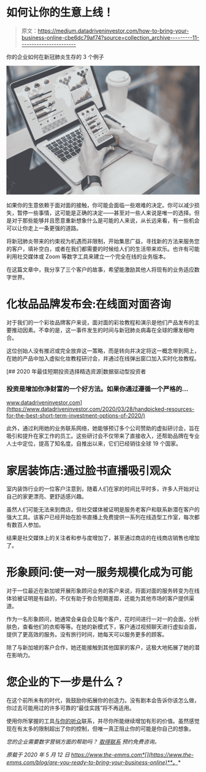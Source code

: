 # 如何让你的生意上线！

> 原文：<https://medium.datadriveninvestor.com/how-to-bring-your-business-online-cbe6dc79af74?source=collection_archive---------11----------------------->

你的企业如何在新冠肺炎生存的 3 个例子

![](img/bdb519bdbffc8fa922f7bd04c71b3ce7.png)

如果你的生意依赖于面对面的接触，你可能会面临一些艰难的决定。你可以减少损失，暂停一些事情，这可能是正确的决定——甚至对一些人来说是唯一的选择。但是对于那些能够并且愿意重新想象什么是可能的人来说，从长远来看，有一些机会可以让你走上一条更强的道路。

将新冠肺炎带来的约束视为机遇而非限制，开始集思广益，寻找新的方法来服务您的客户，填补空白，或者在我们都需要的时候给人们的生活带来欢乐。也许有可能利用社交媒体或 Zoom 等数字工具来建立一个完全在线的业务版本。

在这篇文章中，我分享了三个客户的故事，希望能激励其他人将现有的业务适应数字世界。

# 化妆品品牌发布会:在线面对面咨询

对于我们的一个彩妆品牌客户来说，面对面的彩妆教程和演示是他们产品发布的主要推动因素。不幸的是，这一事件发生的时间与新冠肺炎病毒在全球的爆发相吻合。

这位创始人没有推迟或完全放弃这一策略，而是转向并决定将这一概念带到网上，在她的产品中加入虚拟化妆教程研讨会，并通过在线弹出窗口加入实时化妆教程。

[](https://www.datadriveninvestor.com/2020/03/28/handpicked-resources-for-the-best-short-term-investment-options-of-2020/) [## 2020 年最佳短期投资选择精选资源|数据驱动型投资者

### 投资是增加你净财富的一个好方法。如果你通过遵循一个严格的…

www.datadriveninvestor.com](https://www.datadriveninvestor.com/2020/03/28/handpicked-resources-for-the-best-short-term-investment-options-of-2020/) 

此外，通过利用她的业务联系网络，她能够预订多个公司赞助的虚拟研讨会，旨在吸引和提升在家工作的员工。这些研讨会不仅带来了直接收入，还帮助品牌在专业人士中定位，提高了知名度。自推出以来，它们已经销往全球 19 个国家。

# 家居装饰店:通过脸书直播吸引观众

室内装饰行业的一位客户注意到，随着人们在家的时间比平时多，许多人开始对让自己的家更漂亮、更舒适感兴趣。

虽然人们可能无法来到商店，但社交媒体被证明是服务老客户和联系新潜在客户的强大工具。该客户已经开始在脸书直播上免费提供一系列在线造型工作室，每次都有数百人参加。

结果是社交媒体上的关注者和参与度增加了，甚至通过商店的在线商店销售也增加了。

# 形象顾问:使一对一服务规模化成为可能

对于一位最近在新加坡开展形象顾问业务的客户来说，将面对面的服务转变为在线体验被证明是有益的，不仅有助于弥合短期差距，还能为其他市场的客户提供渠道。

作为一名形象顾问，她通常会亲自会见每个客户，花时间进行一对一的会面，分析肤色，查看他们的衣柜等等。在她的新模式下，客户通过视频聊天进行虚拟会面，提供了更高效的服务。没有旅行时间，她每天可以服务更多的顾客。

除了与新加坡的客户合作，她还能接触到其他国家的客户，这极大地拓展了她的潜在影响力。

# 您企业的下一步是什么？

在这个前所未有的时代，我鼓励你拓展你的创造力。没有剧本会告诉你该怎么做，你过去可能用过的许多可靠的“最佳实践”将不再适用。

使用你所掌握的工具[与你的听众](https://www.the-emms.com/blog/should-you-still-be-thinking-about-your-marketing-now)联系，并尽你所能继续增加有形的价值。虽然感觉现在有太多的限制超出了你的控制，但唯一真正阻止你的可能是你自己的想象。

*您的企业需要数字营销方面的帮助吗？* [*取得联系*](https://www.the-emms.com/contact-us) *预约免费咨询。*

*原载于 2020 年 5 月 12 日 https://www.the-emms.com*[](https://www.the-emms.com/blog/are-you-ready-to-bring-your-business-online)**。**